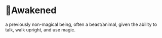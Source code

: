 # 🧿Awakened

a previously non-magical being, often a beast/animal, given the ability to talk, walk upright, and use magic.